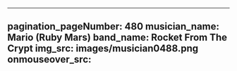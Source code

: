 ------
pagination_pageNumber: 480
musician_name: Mario (Ruby Mars)
band_name: Rocket From The Crypt
img_src: images/musician0488.png
onmouseover_src: 
------